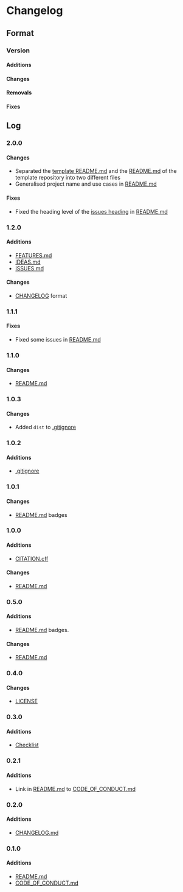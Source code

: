 # Changelog

## Format

### Version

#### Additions

#### Changes

#### Removals

#### Fixes

## Log

### 2.0.0

#### Changes

- Separated the [template README.md](./README_TEMPLATE.md) and the [README.md](./README.md) of the template repository into two different files
- Generalised project name and use cases in [README.md](./README.md)

#### Fixes

- Fixed the heading level of the [issues heading](./README.md#issues) in [README.md](./README.md)

### 1.2.0

#### Additions

- [FEATURES.md](./FEATURES.md)
- [IDEAS.md](./IDEAS.md)
- [ISSUES.md](./ISSUES.md)

#### Changes

- [CHANGELOG](./CHANGELOG.md) format

### 1.1.1

#### Fixes

- Fixed some issues in [README.md](./README.md)

### 1.1.0

#### Changes

- [README.md](./README.md)

### 1.0.3

#### Changes

- Added `dist` to [.gitignore](./.gitignore)

### 1.0.2

#### Additions

- [.gitignore](./.gitignore)

### 1.0.1

#### Changes

- [README.md](./README.md) badges

### 1.0.0

#### Additions

- [CITATION.cff](./CITATION.cff)

#### Changes

- [README.md](./README.md)

### 0.5.0

#### Additions

- [README.md](./README.md) badges.

#### Changes

- [README.md](./README.md)

### 0.4.0

#### Changes

- [LICENSE](./LICENSE)

### 0.3.0

#### Additions

- [Checklist](./README.md#checklist)

### 0.2.1

#### Additions

- Link in [README.md](./README.md) to [CODE_OF_CONDUCT.md](./CODE_OF_CONDUCT.md)

### 0.2.0

#### Additions

- [CHANGELOG.md](./CHANGELOG.md)

### 0.1.0

#### Additions

- [README.md](./README.md)
- [CODE_OF_CONDUCT.md](./CODE_OF_CONDUCT.md)
